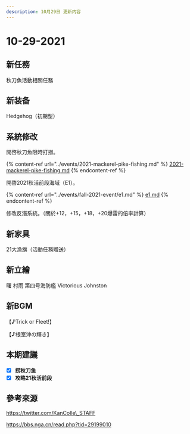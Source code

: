 ```yaml
---
description: 10月29日 更新内容
---
```


# 10-29-2021

## 新任務

秋刀魚活動相關任務

## 新装备

Hedgehog（初期型）

## 系統修改

開啓秋刀魚限時打撈。

{% content-ref url="../events/2021-mackerel-pike-fishing.md" %}
[2021-mackerel-pike-fishing.md](../events/2021-mackerel-pike-fishing.md)
{% endcontent-ref %}

開啓2021秋活前段海域（E1）。

{% content-ref url="../events/fall-2021-event/e1.md" %}
[e1.md](../events/fall-2021-event/e1.md)
{% endcontent-ref %}

修改反潛系統。（關於+12，+15，+18，+20爆雷的倍率計算）

## 新家具

21大漁旗（活動任務贈送）

## 新立繪

曙 村雨 第四号海防艦 Victorious Johnston

## 新BGM

【♪Trick or Fleet!】&#x20;

【♪根室沖の輝き】

## 本期建議

* [x] **捞秋刀鱼**
* [x] **攻略21秋活前段**

## 參考來源

https://twitter.com/KanColle\_STAFF

https://bbs.nga.cn/read.php?tid=29199010

